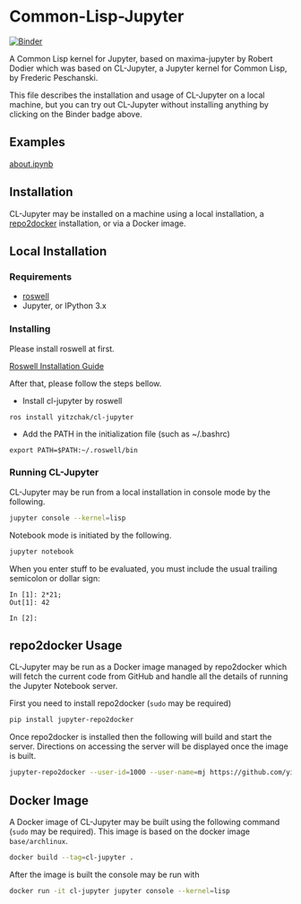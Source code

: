 # Common-Lisp-Jupyter

[![Binder][mybinder-badge]][mybinder]

A Common Lisp kernel for Jupyter, based on maxima-jupyter by Robert Dodier which
was based on CL-Jupyter, a Jupyter kernel for Common Lisp, by Frederic
Peschanski.

This file describes the installation and usage of CL-Jupyter on a local
machine, but you can try out CL-Jupyter without installing anything by
clicking on the Binder badge above.

## Examples

[about.ipynb][]

## Installation

CL-Jupyter may be installed on a machine using a local installation, a
[repo2docker][] installation, or via a Docker image.

## Local Installation

### Requirements

- [roswell](https://github.com/roswell/roswell)
- Jupyter, or IPython 3.x

### Installing

Please install roswell at first.

[Roswell Installation Guide](https://github.com/roswell/roswell/wiki/Installation)

After that, please follow the steps bellow.

- Install cl-jupyter by roswell
```
ros install yitzchak/cl-jupyter
```
- Add the PATH in the initialization file (such as ~/.bashrc)
```
export PATH=$PATH:~/.roswell/bin
```

### Running CL-Jupyter

CL-Jupyter may be run from a local installation in console mode by the following.

```sh
jupyter console --kernel=lisp
```

Notebook mode is initiated by the following.

```sh
jupyter notebook
```

When you enter stuff to be evaluated, you must include the usual trailing
semicolon or dollar sign:

```
In [1]: 2*21;
Out[1]: 42

In [2]:
```

## repo2docker Usage

CL-Jupyter may be run as a Docker image managed by repo2docker which will
fetch the current code from GitHub and handle all the details of running the
Jupyter Notebook server.

First you need to install repo2docker (`sudo` may be required)

```sh
pip install jupyter-repo2docker
```

Once repo2docker is installed then the following will build and start the
server. Directions on accessing the server will be displayed once the image
is built.

```sh
jupyter-repo2docker --user-id=1000 --user-name=mj https://github.com/yitzchak/cl-jupyter
```

## Docker Image

A Docker image of CL-Jupyter may be built using the following command
(`sudo` may be required). This image is based on the docker image
`base/archlinux`.

```sh
docker build --tag=cl-jupyter .
```

After the image is built the console may be run with

```sh
docker run -it cl-jupyter jupyter console --kernel=lisp
```

<!--refs-->

[about.ipynb]: http://nbviewer.jupyter.org/github/yitzchak/cl-jupyter/blob/master/examples/about.ipynb
[mybinder-badge]: https://mybinder.org/badge_logo.svg
[mybinder]: https://mybinder.org/v2/gh/yitzchak/cl-jupyter/master
[nbviewer]: http://nbviewer.jupyter.org
[repo2docker]: https://repo2docker.readthedocs.io/en/latest/
